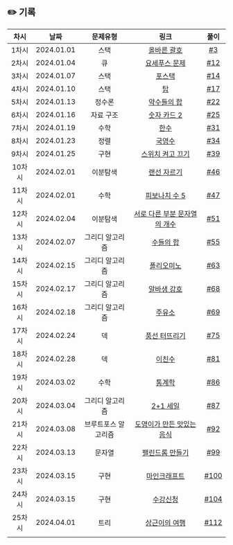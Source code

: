 ## ✏️ 기록

| 차시 |    날짜    | 문제유형 | 링크 | 풀이 |
|:----:|:---------:|:----:|:-----:|:----:|
| 1차시  | 2024.01.01 |        스택         | <a href=https://school.programmers.co.kr/learn/courses/30/lessons/12909>올바른 괄호</a> |   [#3](https://github.com/AlgoLeadMe/AlgoLeadMe-4/pull/3)   |
| 2차시  | 2024.01.04 |         큐          |             <a href=https://www.acmicpc.net/problem/1158>요세푸스 문제</a>              |  [#12](https://github.com/AlgoLeadMe/AlgoLeadMe-4/pull/12)  |
| 3차시  | 2024.01.07 |        스택         |                <a href=https://www.acmicpc.net/problem/25556>포스택</a>                 |  [#14](https://github.com/AlgoLeadMe/AlgoLeadMe-4/pull/14)  |
| 4차시  | 2024.01.10 |        스택         |                   <a href=https://www.acmicpc.net/problem/2493>탑</a>                   |  [#17](https://github.com/AlgoLeadMe/AlgoLeadMe-4/pull/17)  |
| 5차시  | 2024.01.13 |       정수론        |              <a href=https://www.acmicpc.net/problem/9506>약수들의 합</a>               |  [#22](https://github.com/AlgoLeadMe/AlgoLeadMe-4/pull/22)  |
| 6차시  | 2024.01.16 |      자료 구조      |              <a href=https://www.acmicpc.net/problem/10816>숫자 카드 2</a>              |  [#25](https://github.com/AlgoLeadMe/AlgoLeadMe-4/pull/25)  |
| 7차시  | 2024.01.19 |        수학         |                  <a href=https://www.acmicpc.net/problem/1065>한수</a>                  |  [#31](https://github.com/AlgoLeadMe/AlgoLeadMe-4/pull/31)  |
| 8차시  | 2024.01.23 |        정렬         |                <a href=https://www.acmicpc.net/problem/10825>국영수</a>                 |  [#34](https://github.com/AlgoLeadMe/AlgoLeadMe-4/pull/34)  |
| 9차시  | 2024.01.25 |        구현         |            <a href=https://www.acmicpc.net/problem/1244>스위치 켜고 끄기</a>            |  [#39](https://github.com/AlgoLeadMe/AlgoLeadMe-4/pull/39)  |
| 10차시 | 2024.02.01 |      이분탐색       |              <a href=https://www.acmicpc.net/problem/1654>랜선 자르기</a>               |  [#46](https://github.com/AlgoLeadMe/AlgoLeadMe-4/pull/46)  |
| 11차시 | 2024.02.01 |        수학         |             <a href=https://www.acmicpc.net/problem/10870>피보나치 수 5</a>             |  [#47](https://github.com/AlgoLeadMe/AlgoLeadMe-4/pull/47)  |
| 12차시 | 2024.02.04 |      이분탐색       |     <a href=https://www.acmicpc.net/problem/11478>서로 다른 부분 문자열의 개수</a>      |  [#51](https://github.com/AlgoLeadMe/AlgoLeadMe-4/pull/51)  |
| 13차시 | 2024.02.07 |   그리디 알고리즘   |               <a href=https://www.acmicpc.net/problem/1789>수들의 합</a>                |  [#55](https://github.com/AlgoLeadMe/AlgoLeadMe-4/pull/55)  |
| 14차시 | 2024.02.15 |   그리디 알고리즘   |               <a href=https://www.acmicpc.net/problem/1343>폴리오미노</a>               |  [#63](https://github.com/AlgoLeadMe/AlgoLeadMe-4/pull/63)  |
| 15차시 | 2024.02.17 |   그리디 알고리즘   |              <a href=https://www.acmicpc.net/problem/1758>알바생 강호</a>               |  [#68](https://github.com/AlgoLeadMe/AlgoLeadMe-4/pull/68)  |
| 16차시 | 2024.02.18 |   그리디 알고리즘   |                <a href=https://www.acmicpc.net/problem/13305>주유소</a>                 |  [#69](https://github.com/AlgoLeadMe/AlgoLeadMe-4/pull/69)  |
| 17차시 | 2024.02.24 |         덱          |             <a href=https://www.acmicpc.net/problem/2346>풍선 터뜨리기</a>              |  [#75](https://github.com/AlgoLeadMe/AlgoLeadMe-4/pull/75)  |
| 18차시 | 2024.02.28 |         덱          |                 <a href=https://www.acmicpc.net/problem/2193>이친수</a>                 |  [#81](https://github.com/AlgoLeadMe/AlgoLeadMe-4/pull/81)  |
| 19차시 | 2024.03.02 |        수학         |                 <a href=https://www.acmicpc.net/problem/2108>통계학</a>                 |  [#86](https://github.com/AlgoLeadMe/AlgoLeadMe-4/pull/86)  |
| 20차시 | 2024.03.04 |   그리디 알고리즘   |               <a href=https://www.acmicpc.net/problem/11508>2+1 세일</a>                |  [#87](https://github.com/AlgoLeadMe/AlgoLeadMe-4/pull/87)  |
| 21차시 | 2024.03.08 | 브루트포스 알고리즘 |       <a href=https://www.acmicpc.net/problem/2961>도영이가 만든 맛있는 음식</a>        |  [#92](https://github.com/AlgoLeadMe/AlgoLeadMe-4/pull/92)  |
| 22차시 | 2024.03.13 |       문자열        |            <a href=https://www.acmicpc.net/problem/1213>팰린드롬 만들기</a>             |  [#99](https://github.com/AlgoLeadMe/AlgoLeadMe-4/pull/99)  |
| 23차시 | 2024.03.15 |        구현         |             <a href=https://www.acmicpc.net/problem/18111>마인크래프트</a>              | [#100](https://github.com/AlgoLeadMe/AlgoLeadMe-4/pull/100) |
| 24차시 | 2024.03.15 |        구현         |               <a href=https://www.acmicpc.net/problem/13414>수강신청</a>                | [#104](https://github.com/AlgoLeadMe/AlgoLeadMe-4/pull/104) |
| 25차시 | 2024.04.01 |        트리         |             <a href=https://www.acmicpc.net/problem/9372>상근이의 여행</a>              | [#112](https://github.com/AlgoLeadMe/AlgoLeadMe-4/pull/112) |
|        |            |                     |                                                                                         |                                                             |     |
